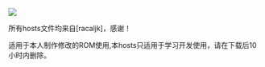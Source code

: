 ![](https://lh3.googleusercontent.com/oKplbPBcxjL7leebNZ1nD6OxgACYBp1U8Xy8M10cxnKxMwjDNPNt_j0YzhTrGfLfq10TJdzYGMMYgtnvV2R2vLVi1Qx8jDgRajIrSOkg=s660)


所有hosts文件均来自[racaljk]，感谢！



适用于本人制作修改的ROM使用,本hosts只适用于学习开发使用，请在下载后10小时内删除。

